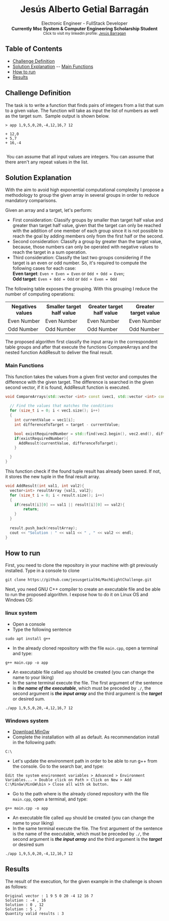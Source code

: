 <h1 align="center">Jesús Alberto Getial Barragán</h1>

<div align="center">
  Electronic Engineer - FullStack Developer
</div>
<div align="center">
  <strong>Currently Msc System & Computer Engineering Scholarship Student</strong>
</div>
<div align="center">
  <sub>Click to visit my linkedIn profile: 
  <a href="https://www.linkedin.com/in/jesus-barragan-8b868096/">Jesús Barragan</a>  
</div>

## Table of Contents
- [Challenge Definition](#problem-definition)
- [Solution Explanation](#solution-explanation)
-- [Main Functions](#main-functions)
- [How to run](#how-to-run)
- [Results](#results)

## Challenge Definition
The task is to write a function that finds pairs of integers from a list that
sum to a given value. The function will take as input the list of numbers as
well as the target sum.
​
Sample output is shown below.
```
> app 1,9,5,0,20,-4,12,16,7 12
​
+ 12,0
+ 5,7
+ 16,-4
​
```
​
You can assume that all input values are integers. You can assume that there aren't
any repeat values in the list.
​

## Solution Explanation

With the aim to avoid high exponential computational complexity I propose a methodology to group the given array in several groups in order to reduce mandatory comparisons.

Given an array and a target, let's perform:

- First consideration: Classify groups by smaller than target half value and greater than target half value, given that the target can only be reached with the addition of one member of each group since it is not possible to reach the goal by adding members only from the first half or the second.
- Second consideration: Classify a group by greater than the target value, because, those numbers can only be operated with negative values to reach the target in a sum operation.
- Third consideration: Classify the last two groups considering if the target is an even or odd number. So, it's required to compute the following cases for each case: <br> **Even target**: `Even + Even = Even` or `Odd + Odd = Even`; <br>  **Odd target**: `Even + Odd = Odd` or `Odd + Even = Odd`

The following table exposes the grouping. With this grouping I reduce the number of computing operations:

<div align="center">
<table>
  <tr>
    <th>Negatives values</th>
    <th>Smaller target half value</th>
    <th>Greater target half value</th>
    <th>Greater target value</th>
  </tr>
  <tr>
    <td>Even Number</td>
    <td>Even Number</td>
    <td>Even Number</td>
    <td>Even Number</td>
  </tr>
  <tr>
    <td>Odd Number</td>
    <td>Odd Number</td>
    <td>Odd Number</td>
    <td>Odd Number</td>
  </tr>  
</table>
</div>

The proposed algorithm first classify the input array in the correspondent table groups and after that execute the functions CompareArrays and the nested function AddResult to deliver the final result.


### Main Functions

This function takes the values from a given first vector and computes the difference with the given target. The difference is searched in the given second vector, if it is found, AddResult function is executed.
```cpp
void CompareArrays(std::vector <int> const &vec1, std::vector <int> const &vec2){
  
  // Find the values that matches the conditions
  for (size_t i = 0; i < vec1.size(); i++)
  {
    int currentValue = vec1[i];
    int differenceToTarget = target - currentValue;

    bool existRequiredNumber = std::find(vec2.begin(), vec2.end(), differenceToTarget) != vec2.end();
    if(existRequiredNumber){
      AddResult(currentValue, differenceToTarget);
    }

  }
}
```
This function check if the found tuple result has already been saved. If not, it stores the new tuple in the final result array.

```cpp
void AddResult(int val1, int val2){
  vector<int> resultArray {val1, val2};  
  for (size_t i = 0; i < result.size(); i++)
  {
    if(result[i][0] == val1 || result[i][0] == val2){
        return;
    }
  }
  
  result.push_back(resultArray);
  cout << "Solution : " << val1 << " , " << val2 << endl;
}
```


## How to run

First, you need to clone the repository in your machine with git previously installed. Type in a console to clone
```
git clone https://github.com/jesusgetial94/MachEightChallenge.git
```
Next, you need GNU C++ compiler to create an executable file and be able to run the proposed algorithm. I expose how to do it on Linux OS and Windows OS:

### linux system

- Open a console
- Type the following sentence
```
sudo apt install g++​
```
- In the already cloned repository with the file `main.cpp`, open a terminal and type:
```
g++ main.cpp -o app
```
- An executable file called `app` should be created (you can change the name to your liking)
- In the same terminal execute the file. The first argument of the sentence is ***the name of the executable***, which must be preceded by `./`, the second argument is ***the input array*** and the third argument is the ***target*** or desired sum.
```
./app 1,9,5,0,20,-4,12,16,7 12
```

### Windows system

- <a href="https://nuwen.net/mingw.html">Download MinGw</a>
- Complete the installation with all as default. As recommendation install in the following path: 

```
C:\
```
- Let's update the environment path in order to be able to run g++ from the console. Go to the search bar, and type:
```
Edit the system environment variables > Advanced > Environment Variables... > Double click on Path > Click on New > Add C:\MinGw\MinGW\bin > Close all with ok button.
```

- Go to the path where is the already cloned repository with the file `main.cpp`, open a terminal, and type:
```
g++ main.cpp -o app
```
- An executable file called `app` should be created (you can change the name to your liking)
- In the same terminal execute the file. The first argument of the sentence is the name of the executable, which must be preceded by `./`, the second argument is ***the input array*** and the third argument is the ***target*** or desired sum
```
./app 1,9,5,0,20,-4,12,16,7 12
```

## Results
The result of the execution, for the given example in the challenge is shown as follows:
```
Original vector : 1 9 5 0 20 -4 12 16 7
Solution : -4 , 16
Solution : 0 , 12
Solution : 5 , 7
Quantity valid results : 3
```